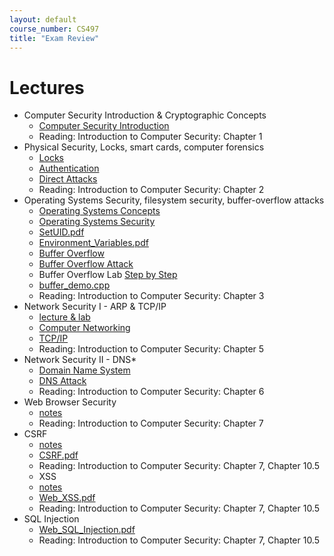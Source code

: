 ```yaml
---
layout: default
course_number: CS497
title: "Exam Review"
---
```


# Lectures
- Computer Security Introduction & Cryptographic Concepts
  - [Computer Security Introduction](Ch01-Introduction.pdf)
  - Reading: Introduction to Computer Security: Chapter 1
- Physical Security, Locks, smart cards, computer forensics
  - [Locks](Ch02-Locks.pdf)
  - [Authentication](Ch02-Authentication.pdf)
  - [Direct Attacks](Ch02-Direct.pdf)
  - Reading: Introduction to Computer Security: Chapter 2
- Operating Systems Security, filesystem security, buffer-overflow attacks
  - [Operating Systems Concepts](Ch03-OS.pdf)
  - [Operating Systems Security](Ch03-OSSec.pdf)
  - [SetUID.pdf](setuid/SetUID.pdf)
  - [Environment_Variables.pdf](setuid/Environment_Variables.pdf)
  - [Buffer Overflow](Ch03-BufferOverflow.pdf)
  - [Buffer Overflow Attack](Buffer_Overflow.pdf)
  - Buffer Overflow Lab [Step by Step](BufferOverflowLabStepByStep.pdf)
  - [buffer_demo.cpp](buffer_demo.cpp)
  - Reading: Introduction to Computer Security: Chapter 3
- Network Security I - ARP & TCP/IP
  - [lecture & lab](lecture05.html)
  - [Computer Networking](Ch05-NetworkModelsARP.pdf)
  - [TCP/IP](Ch05-NetworksTCP-IP.pdf)
  - Reading: Introduction to Computer Security: Chapter 5
- Network Security II - DNS*
  - [Domain Name System](Ch06-NetworksDNS.pdf)
  - [DNS Attack](DNS_Attacks.pdf)
  - Reading: Introduction to Computer Security: Chapter 6
- Web Browser Security
  - [notes](lecture07.html)
  - Reading: Introduction to Computer Security: Chapter 7
- CSRF
  - [notes](lecture08.html)
  - [CSRF.pdf](Web_CSRF.pdf)
  - Reading: Introduction to Computer Security: Chapter 7, Chapter 10.5
  - XSS
  - [notes](lecture09.html)
  - [Web_XSS.pdf](Web_XSS.pdf)
  - Reading: Introduction to Computer Security: Chapter 7, Chapter 10.5
- SQL Injection
  - [Web_SQL_Injection.pdf](Web_SQL_Injection.pdf)
  - Reading: Introduction to Computer Security: Chapter 7, Chapter 10.5
